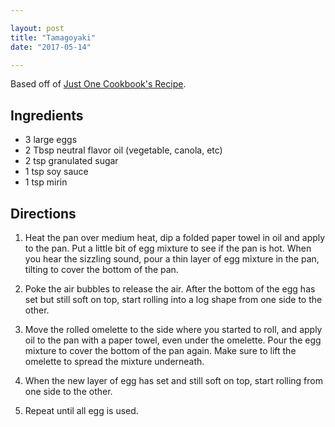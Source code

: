 ```yaml
---

layout: post
title: "Tamagoyaki"
date: "2017-05-14"

---
```


Based off of [Just One Cookbook's Recipe](http://www.justonecookbook.com/tamagoyaki-japanese-rolled-omelette).

## Ingredients

 - 3 large eggs
 - 2 Tbsp neutral flavor oil (vegetable, canola, etc)
 - 2 tsp granulated sugar
 - 1 tsp soy sauce
 - 1 tsp mirin

## Directions

 1. Heat the pan over medium heat, dip a folded paper towel in oil and apply to the pan. Put a little bit of egg mixture to see if the pan is hot. When you hear the sizzling sound, pour a thin layer of egg mixture in the pan, tilting to cover the bottom of the pan.

 2. Poke the air bubbles to release the air. After the bottom of the egg has set but still soft on top, start rolling into a log shape from one side to the other.

 3. Move the rolled omelette to the side where you started to roll, and apply oil to the pan with a paper towel, even under the omelette. Pour the egg mixture to cover the bottom of the pan again. Make sure to lift the omelette to spread the mixture underneath.

 4. When the new layer of egg has set and still soft on top, start rolling from one side to the other.

 5. Repeat until all egg is used.
